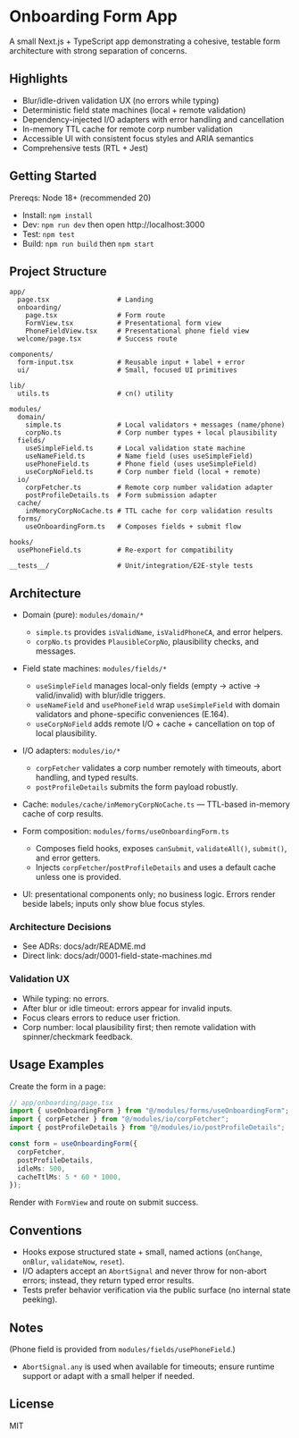 # Onboarding Form App

A small Next.js + TypeScript app demonstrating a cohesive, testable form architecture with strong separation of concerns.

## Highlights

- Blur/idle-driven validation UX (no errors while typing)
- Deterministic field state machines (local + remote validation)
- Dependency-injected I/O adapters with error handling and cancellation
- In-memory TTL cache for remote corp number validation
- Accessible UI with consistent focus styles and ARIA semantics
- Comprehensive tests (RTL + Jest)

## Getting Started

Prereqs: Node 18+ (recommended 20)

- Install: `npm install`
- Dev: `npm run dev` then open http://localhost:3000
- Test: `npm test`
- Build: `npm run build` then `npm start`

## Project Structure

```
app/
  page.tsx                 # Landing
  onboarding/
    page.tsx               # Form route
    FormView.tsx           # Presentational form view
    PhoneFieldView.tsx     # Presentational phone field view
  welcome/page.tsx         # Success route

components/
  form-input.tsx           # Reusable input + label + error
  ui/                      # Small, focused UI primitives

lib/
  utils.ts                 # cn() utility

modules/
  domain/
    simple.ts              # Local validators + messages (name/phone)
    corpNo.ts              # Corp number types + local plausibility
  fields/
    useSimpleField.ts      # Local validation state machine
    useNameField.ts        # Name field (uses useSimpleField)
    usePhoneField.ts       # Phone field (uses useSimpleField)
    useCorpNoField.ts      # Corp number field (local + remote)
  io/
    corpFetcher.ts         # Remote corp number validation adapter
    postProfileDetails.ts  # Form submission adapter
  cache/
    inMemoryCorpNoCache.ts # TTL cache for corp validation results
  forms/
    useOnboardingForm.ts   # Composes fields + submit flow

hooks/
  usePhoneField.ts         # Re-export for compatibility

__tests__/                 # Unit/integration/E2E-style tests
```

## Architecture

- Domain (pure): `modules/domain/*`
  - `simple.ts` provides `isValidName`, `isValidPhoneCA`, and error helpers.
  - `corpNo.ts` provides `PlausibleCorpNo`, plausibility checks, and messages.

- Field state machines: `modules/fields/*`
  - `useSimpleField` manages local-only fields (empty → active → valid/invalid) with blur/idle triggers.
  - `useNameField` and `usePhoneField` wrap `useSimpleField` with domain validators and phone-specific conveniences (E.164).
  - `useCorpNoField` adds remote I/O + cache + cancellation on top of local plausibility.

- I/O adapters: `modules/io/*`
  - `corpFetcher` validates a corp number remotely with timeouts, abort handling, and typed results.
  - `postProfileDetails` submits the form payload robustly.

- Cache: `modules/cache/inMemoryCorpNoCache.ts` — TTL-based in-memory cache of corp results.

- Form composition: `modules/forms/useOnboardingForm.ts`
  - Composes field hooks, exposes `canSubmit`, `validateAll()`, `submit()`, and error getters.
  - Injects `corpFetcher`/`postProfileDetails` and uses a default cache unless one is provided.

- UI: presentational components only; no business logic. Errors render beside labels; inputs only show blue focus styles.

### Architecture Decisions

- See ADRs: docs/adr/README.md
- Direct link: docs/adr/0001-field-state-machines.md

### Validation UX

- While typing: no errors.
- After blur or idle timeout: errors appear for invalid inputs.
- Focus clears errors to reduce user friction.
- Corp number: local plausibility first; then remote validation with spinner/checkmark feedback.

## Usage Examples

Create the form in a page:

```ts
// app/onboarding/page.tsx
import { useOnboardingForm } from "@/modules/forms/useOnboardingForm";
import { corpFetcher } from "@/modules/io/corpFetcher";
import { postProfileDetails } from "@/modules/io/postProfileDetails";

const form = useOnboardingForm({
  corpFetcher,
  postProfileDetails,
  idleMs: 500,
  cacheTtlMs: 5 * 60 * 1000,
});
```

Render with `FormView` and route on submit success.

## Conventions

- Hooks expose structured state + small, named actions (`onChange`, `onBlur`, `validateNow`, `reset`).
- I/O adapters accept an `AbortSignal` and never throw for non-abort errors; instead, they return typed error results.
- Tests prefer behavior verification via the public surface (no internal state peeking).

## Notes

  (Phone field is provided from `modules/fields/usePhoneField`.)
- `AbortSignal.any` is used when available for timeouts; ensure runtime support or adapt with a small helper if needed.

## License

MIT
